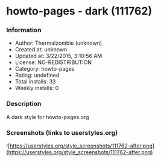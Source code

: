 # howto-pages - dark (111762)

### Information
- Author: Thermalzombie (unknown)
- Created at: unknown
- Updated at: 3/22/2015, 3:10:56 AM
- License: NO-REDISTRIBUTION
- Category: howto-pages
- Rating: undefined
- Total installs: 33
- Weekly installs: 0


### Description
A dark style for howto-pages.org


### Screenshots (links to userstyles.org)
![https://userstyles.org/style_screenshots/111762-after.png](https://userstyles.org/style_screenshots/111762-after.png)


